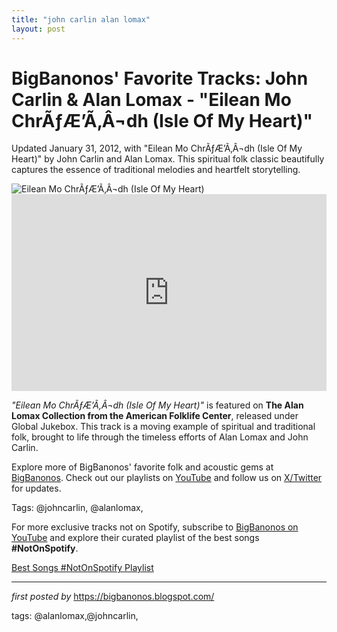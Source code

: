```yaml
---
title: "john carlin alan lomax"
layout: post
---
```

<!-- Post Title -->
<h1 >BigBanonos' Favorite Tracks: John Carlin & Alan Lomax - "Eilean Mo ChrÃƒÆ’Ã‚Â¬dh (Isle Of My Heart)"</h1> <!-- Introductory Text -->
<p >Updated January 31, 2012, with "Eilean Mo ChrÃƒÆ’Ã‚Â¬dh (Isle Of My Heart)" by John Carlin and Alan Lomax. This spiritual folk classic beautifully captures the essence of traditional melodies and heartfelt storytelling.</p> <!-- Featured Image -->
<div > <img src="https://m.media-amazon.com/images/I/61deCcUEJXL._UXNaN_FMjpg_QL85_.jpg" alt="Eilean Mo ChrÃƒÆ’Ã‚Â¬dh (Isle Of My Heart)" />
</div> <!-- YouTube Video Embed -->
<div > <iframe width="100%" height="315" src="https://www.youtube.com/embed/jg-o4-Mk3jk" title="Eilean Mo ChrÃƒÆ’Ã‚Â¬dh (Isle Of My Heart)" frameborder="0" allow="accelerometer; autoplay; encrypted-media; gyroscope; picture-in-picture; web-share" referrerpolicy="strict-origin-when-cross-origin" allowfullscreen></iframe>
</div> <!-- Song Information -->
<div > <p><em>"Eilean Mo ChrÃƒÆ’Ã‚Â¬dh (Isle Of My Heart)"</em> is featured on <strong>The Alan Lomax Collection from the American Folklife Center</strong>, released under Global Jukebox. This track is a moving example of spiritual and traditional folk, brought to life through the timeless efforts of Alan Lomax and John Carlin.</p>
</div> <!-- Footer Links -->
<div > <p>Explore more of BigBanonos' favorite folk and acoustic gems at <a href="https://bigbanonos.blogspot.com/" target="_blank">BigBanonos</a>. Check out our playlists on <a href="https://www.youtube.com/@BigBanonos" target="_blank">YouTube</a> and follow us on <a href="https://x.com/bigbanonos" target="_blank">X/Twitter</a> for updates.</p>
</div> <!-- Tags -->
<p >Tags: @johncarlin, @alanlomax,</p>


<!--Subscribe and Playlist Links-->
<div>
    <p>For more exclusive tracks not on Spotify, subscribe to <a href="https://www.youtube.com/@BigBanonos" target="_blank">BigBanonos on YouTube</a> and explore their curated playlist of the best songs <strong>#NotOnSpotify</strong>.</p>
    <p><a href="https://www.youtube.com/playlist?list=PLtuNtuTatqI0kFahUCbtbfenC_ET5O_tr" target="_blank">Best Songs #NotOnSpotify Playlist<br /></a></p></div>

<hr />

<p><em>first posted by</em> <a href="https://bigbanonos.blogspot.com/" rel="noopener" target="_new">https://bigbanonos.blogspot.com/</a></p>

<p>tags: @alanlomax,@johncarlin,</p>
